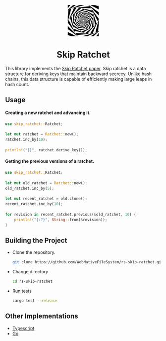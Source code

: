 <div align="center">
  <a href="https://github.com/WebNativeFileSystem" target="_blank">
    <img src="https://raw.githubusercontent.com/WebNativeFileSystem/rs-skip-ratchet/main/assets/logo.svg" alt="Skip Ratchet Logo" width="100" height="100"></img>
  </a>

  <h1 align="center">Skip Ratchet</h1>
</div>

This library implements the [Skip Ratchet paper][paper]. Skip ratchet is a data structure for deriving keys that maintain backward secrecy. Unlike hash chains, this data structure is capable of efficiently making large leaps in hash count.

## Usage

#### Creating a new ratchet and advancing it.

```rs
use skip_ratchet::Ratchet;

let mut ratchet = Ratchet::new();
ratchet.inc_by(10);

println!("{}", ratchet.derive_key());
```

#### Getting the previous versions of a ratchet.

```rs
use skip_ratchet::Ratchet;

let mut old_ratchet = Ratchet::new();
old_ratchet.inc_by(5);

let mut recent_ratchet = old.clone();
recent_ratchet.inc_by(10);

for revision in recent_ratchet.previous(&old_ratchet, 10) {
    println!("{:?}", String::from(&revision));
}
```

## Building the Project

- Clone the repository.

  ```bash
  git clone https://github.com/WebNativeFileSystem/rs-skip-ratchet.git
  ```

- Change directory

  ```bash
  cd rs-skip-ratchet
  ```

- Run tests

  ```bash
  cargo test --release
  ```

## Other Implementations

- [Typescript][ts-impl]
- [Go][go-impl]

[ts-impl]: https://github.com/fission-suite/webnative/blob/matheus23/wnfs2/src/fs/data/private/spiralratchet.ts
[go-impl]: https://github.com/qri-io/wnfs-go/tree/master/private/ratchet
[paper]: https://github.com/fission-codes/skip-ratchet-paper/blob/main/spiral-ratchet.pdf

